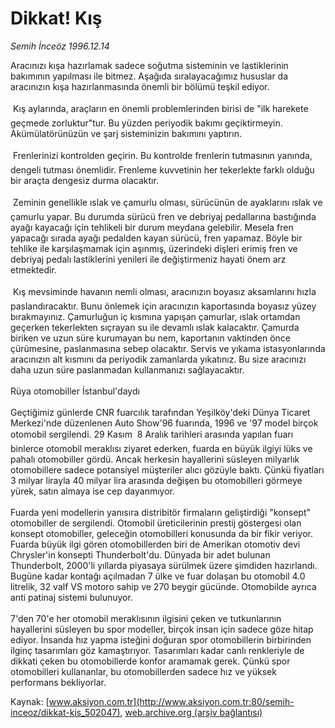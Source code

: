 # Dikkat! Kış

*Semih İnceöz 1996.12.14*

<div class="pNewsDetailMainContent ctx_content" itemprop="articleBody">
 Aracınızı kışa hazırlamak sadece soğutma sisteminin ve lastiklerinin bakımının yapılması ile bitmez. Aşağıda sıralayacağımız hususlar da aracınızın kışa hazırlanmasında önemli bir bölümü teşkil ediyor.
 <br/>
 <br/>
   Kış aylarında, araçların en önemli problemlerinden birisi de "ilk harekete geçmede zorluktur"tur. Bu yüzden periyodik bakımı geçiktirmeyin. Akümülatörünüzün ve şarj sisteminizin bakımını yaptırın.
 <br/>
 <br/>
   Frenlerinizi kontrolden geçirin. Bu kontrolde frenlerin tutmasının yanında, dengeli tutması önemlidir. Frenleme kuvvetinin her tekerlekte farklı olduğu bir araçta dengesiz durma olacaktır.
 <br/>
 <br/>
   Zeminin genellikle ıslak ve çamurlu olması, sürücünün de ayaklarını ıslak ve çamurlu yapar. Bu durumda sürücü fren ve debriyaj pedallarına bastığında ayağı kayacağı için tehlikeli bir durum meydana gelebilir. Mesela fren yapacağı sırada ayağı pedalden kayan sürücü, fren yapamaz. Böyle bir tehlike ile karşılaşmamak için aşınmış, üzerindeki dişleri erimiş fren ve debriyaj pedalı lastiklerini yenileri ile değiştirmeniz hayati önem arz etmektedir.
 <br/>
 <br/>
   Kış mevsiminde havanın nemli olması, aracınızın boyasız aksamlarını hızla paslandıracaktır. Bunu önlemek için aracınızın kaportasında boyasız yüzey bırakmayınız. Çamurluğun iç kısmına yapışan çamurlar, ıslak ortamdan geçerken tekerlekten sıçrayan su ile devamlı ıslak kalacaktır. Çamurda biriken ve uzun süre kurumayan bu nem, kaportanın vaktinden önce çürümesine, paslanmasına sebep olacaktır. Servis ve yıkama istasyonlarında aracınızın alt kısmını da periyodik zamanlarda yıkatınız. Bu size aracınızı daha uzun süre paslanmadan kullanmanızı sağlayacaktır.
 <br/>
 <br/>
 Rüya otomobiller İstanbul'daydı
 <br/>
 <br/>
 Geçtiğimiz günlerde CNR fuarcılık tarafından Yeşilköy'deki Dünya Ticaret Merkezi'nde düzenlenen Auto Show'96 fuarında, 1996 ve '97 model birçok otomobil sergilendi. 29 Kasım  8 Aralık tarihleri arasında yapılan fuarı binlerce otomobil meraklısı ziyaret ederken, fuarda en büyük ilgiyi lüks ve pahalı otomobiller gördü. Ancak herkesin hayallerini süsleyen milyarlık otomobillere sadece potansiyel müşteriler alıcı gözüyle baktı. Çünkü fiyatları 3 milyar lirayla 40 milyar lira arasında değişen bu otomobilleri görmeye yürek, satın almaya ise cep dayanmıyor.
 <br/>
 <br/>
 Fuarda  yeni modellerin yanısıra distribitör firmaların geliştirdiği "konsept" otomobiller de sergilendi. Otomobil üreticilerinin prestij göstergesi olan konsept otomobiller, geleceğin otomobilleri konusunda da bir fikir veriyor. Fuarda büyük ilgi gören otomobillerden biri de Amerikan otomotiv devi Chrysler'in konsepti Thunderbolt'du. Dünyada bir adet bulunan Thunderbolt, 2000'li yıllarda piyasaya sürülmek üzere şimdiden hazırlandı. Bugüne kadar kontağı açılmadan 7 ülke ve fuar dolaşan bu otomobil 4.0 litrelik, 32 valf VS motoro sahip ve 270 beygir gücünde. Otomobilde ayrıca anti patinaj sistemi bulunuyor.
 <br/>
 <br/>
 7'den 70'e her otomobil meraklısının ilgisini çeken ve tutkunlarının hayallerini süsleyen bu spor modeller, birçok insan için sadece göze hitap ediyor. İnsanda hız yapma isteğini doğuran spor otomobillerin birbirinden ilginç tasarımları göz kamaştırıyor. Tasarımları kadar canlı renkleriyle de dikkati çeken bu otomobillerde konfor aramamak gerek. Çünkü spor otomobilleri kullananlar, bu otomobillerden sadece hız ve yüksek performans bekliyorlar.
 <br/>
</div>


Kaynak: [www.aksiyon.com.tr](http://www.aksiyon.com.tr:80/semih-inceoz/dikkat-kis_502047), [web.archive.org (arşiv bağlantısı)](http://web.archive.org/web/20151021023231/http://www.aksiyon.com.tr:80/semih-inceoz/dikkat-kis_502047)
